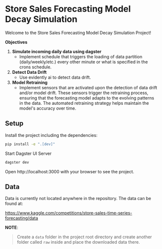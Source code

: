 # Store Sales Forecasting Model Decay Simulation

Welcome to the Store Sales Forecasting Model Decay Simulation Project! 

**Objectives**
1. **Simulate incoming daily data using dagster**
    - Implement schedule that triggers the loading of data partition (daily/weekly/etc.) every other minute or what is specified in the crons schedule.
2. **Detect Data Drift**
    - Use evidently ai to detect data drift.
3. **Model Retraining**
    - Implement sensors that are activated upon the detection of data drift and/or model drift. These sensors trigger the retraining process, ensuring that the forecasting model adapts to the evolving patterns in the data. The automated retraining strategy helps maintain the model's accuracy over time.


## Setup

Install the project including the dependencies:
```bash
pip install -e ".[dev]"
```

Start Dagster UI Server
```bash
dagster dev
```
Open http://localhost:3000 with your browser to see the project.


## Data
Data is currently not located anywhere in the repository. The data can be found at:

https://www.kaggle.com/competitions/store-sales-time-series-forecasting/data

**NOTE**:
>Create a `data` folder in the project root directory and create another folder called `raw` inside and place the downloaded data there.